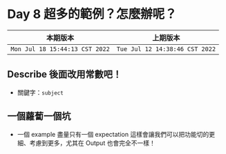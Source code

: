 # Day 8 超多的範例？怎麼辦呢？

|本期版本|上期版本
|:---:|:---:|
`Mon Jul 18 15:44:13 CST 2022` | `Tue Jul 12 14:38:46 CST 2022`


## Describe 後面改用常數吧！

* 關鍵字：`subject`

## 一個蘿蔔一個坑

* 一個 example 盡量只有一個 expectation 這樣會讓我們可以把功能切的更細、考慮到更多，尤其在 Output 也會完全不一樣！